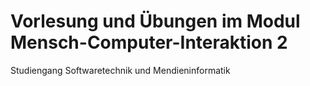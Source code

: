 # Vorlesung und Übungen im Modul Mensch-Computer-Interaktion 2

Studiengang Softwaretechnik und Mendieninformatik



